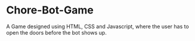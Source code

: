 # Chore-Bot-Game
A Game designed using HTML, CSS and Javascript, where the user has to open the doors before the bot shows up.
